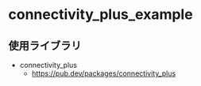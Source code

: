 # connectivity_plus_example



## 使用ライブラリ

- connectivity_plus
  - https://pub.dev/packages/connectivity_plus